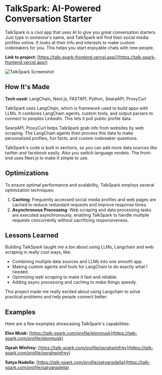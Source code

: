 # TalkSpark: AI-Powered Conversation Starter

TalkSpark is a cool app that uses AI to give you great conversation starters. Just type in someone's name, and TalkSpark will find their social media profiles online. It looks at their info and interests to make custom icebreakers for you. This helps you start enjoyable chats with new people.

**Link to project:** [https://talk-spark-frontend.vercel.app/](https://talk-spark-frontend.vercel.app/)

![TalkSpark Screenshot](https://i.imgur.com/XYZxXYZ.png)

## How It's Made

**Tech used:** LangChain, Next.js, FASTAPI, Python, SearpAPI, ProxyCurl

TalkSpark uses LangChain, which is framework used to build apps with LLMs. It combines LangChain agents, custom tools, and output parsers to connect to peoples LinkedIn. This lets it pull public profile data.

SearpAPI, ProxyCurl helps TalkSpark grab info from websites by web scraping. The LangChain agents then process this data to make personalized profiles, fun facts, and custom icebreaker questions.

TalkSpark's code is built in sections, so you can add more data sources like twitter and facebook easily. Also you switch language models. The front-end uses Next.js to make it simple to use.

## Optimizations

To ensure optimal performance and scalability, TalkSpark employs several optimization techniques:

1. **Caching**: Frequently accessed social media profiles and web pages are cached to reduce redundant requests and improve response times.
2. **Asynchronous Processing**: Web scraping and data processing tasks are executed asynchronously, enabling TalkSpark to handle multiple requests concurrently without sacrificing responsiveness.

## Lessons Learned

Building TalkSpark taught me a ton about using LLMs, Langchain and web scraping in really cool ways, like:

- Combining multiple data sources and LLMs into one smooth app.
- Making custom agents and tools for LangChain to do exactly what I needed.
- Optimizing web scraping to make it fast and reliable.
- Adding async processing and caching to make things speedy.

This project made me really excited about using Langchain to solve practical problems and help people connect better.

## Examples

Here are a few examples showcasing TalkSpark's capabilities:

**Elon Musk:**
[https://talk-spark.com/profile/elonmusk](https://talk-spark.com/profile/elonmusk)

**Oprah Winfrey:**
[https://talk-spark.com/profile/oprahwinfrey](https://talk-spark.com/profile/oprahwinfrey)

**Satya Nadella:**
[https://talk-spark.com/profile/satyanadella](https://talk-spark.com/profile/satyanadella)

